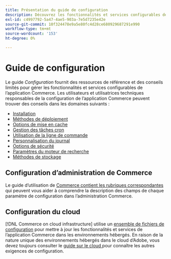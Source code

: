 ```yaml
---
title: Présentation du guide de configuration
description: Découvrez les fonctionnalités et services configurables de votre application Adobe Commerce. Découvrez comment gérer le déploiement, la mise en cache, la sécurité et d’autres paramètres critiques.
exl-id: c4997792-5a47-4ae5-903a-7e5d7235e42e
source-git-commit: 10f324478e9a5e80fc4d28ce680929687291e990
workflow-type: tm+mt
source-wordcount: '153'
ht-degree: 0%

---
```


# Guide de configuration

Le guide _Configuration_ fournit des ressources de référence et des conseils limités pour gérer les fonctionnalités et services configurables de l’application Commerce. Les utilisateurs et utilisatrices techniques responsables de la configuration de l’application Commerce peuvent trouver des conseils dans les domaines suivants :

- [Installation](../configuration/bootstrap/initialization.md)
- [Méthodes de déploiement](../configuration/deployment/overview.md)
- [Options de mise en cache](../configuration/cache/caching-overview.md)
- [Gestion des tâches cron](../configuration/cron/custom-cron.md)
- [Utilisation de la ligne de commande](../configuration/cli/config-cli.md)
- [Personnalisation du journal](../configuration/logs/custom-logging.md)
- [Options de sécurité](../configuration/security/overview.md)
- [Paramètres du moteur de recherche](../configuration/search/configure-search-engine.md)
- [Méthodes de stockage](../configuration/storage/memcached.md)

## Configuration d’administration de Commerce

Le guide d’utilisation de [Commerce contient les rubriques correspondantes](https://experienceleague.adobe.com/en/docs/commerce-admin/config/guide-overview) qui peuvent vous aider à comprendre la description des champs de chaque paramètre de configuration dans l’administration Commerce.

## Configuration du cloud

[!DNL Commerce on cloud infrastructure] utilise un [ensemble de fichiers de configuration](https://experienceleague.adobe.com/docs/commerce-cloud-service/user-guide/configure/overview.html) pour mettre à jour les fonctionnalités et services de l’application Commerce dans les environnements hébergés. En raison de la nature unique des environnements hébergés dans le cloud d’Adobe, vous devez toujours consulter le [ guide sur le cloud ](https://experienceleague.adobe.com/docs/commerce-cloud-service/user-guide/overview.html) pour connaître les autres exigences de configuration.
